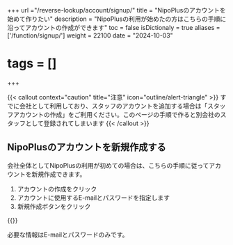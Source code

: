 +++
url ="/reverse-lookup/account/signup/"
title = "NipoPlusのアカウントを始めて作りたい"
description = "NipoPlusの利用が始めたの方はこちらの手順に沿ってアカウントの作成ができます"
toc = false
isDictionaly = true
aliases = ['/function/signup/']
weight = 22100
date = "2024-10-03"
# tags = []
+++

{{< callout context="caution" title="注意" icon="outline/alert-triangle" >}}
すでに会社として利用しており、スタッフのアカウントを追加する場合は「スタッフアカウントの作成」をご利用ください。このページの手順で作ると別会社のスタッフとして登録されてしまいます
{{< /callout >}}

## NipoPlusのアカウントを新規作成する

会社全体としてNipoPlusの利用が初めての場合は、こちらの手順に従ってアカウントを新規作成できます。

1. アカウントの作成をクリック
2. アカウントに使用するE-mailとパスワードを指定します
3. 新規作成ボタンをクリック

{{<iTablet filename="signup" msg="初めて利用する際はアカウントを作ってね" alice="shield">}}

必要な情報はE-mailとパスワードのみです。
